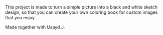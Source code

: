This project is made to turn a simple picture into a black and white sketch design, so that you can create your own coloring book for custom images
that you enjoy.

Made together with Usayd J.
